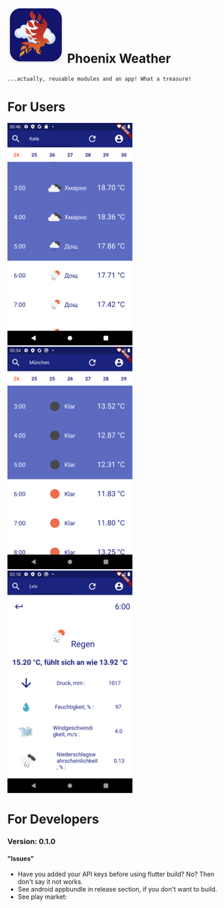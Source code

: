 # <img width="128px" height="128px" src="repo_assets/icon.png" /> Phoenix Weather
`...actually, reusable modules and an app! What a treasure!`

# For Users
<img width="282px" height="501px" src="repo_assets/weather_in_kyiv.png" />
<img width="282px" height="501px" src="repo_assets/weather_in_munchen.png" />
<img width="282px" height="501px" src="repo_assets/weather_in_lviv.png" />

# For Developers
### Version: 0.1.0
#### "Issues"
- Have you added your API keys before using flutter build? No? Then don't say it not works.
- See android appbundle in release section, if you don't want to build.
- See play market:

